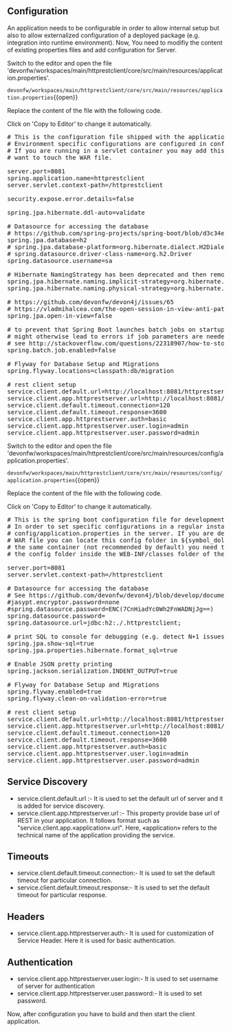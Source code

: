 ## Configuration 
An application needs to be configurable in order to allow internal setup but also to allow externalized configuration of a deployed package (e.g. integration into runtime environment). 
Now, You need to modifiy the content of existing properties files and add configuration for Server.


Switch to the editor and open the file 'devonfw/workspaces/main/httprestclient/core/src/main/resources/application.properties'.

`devonfw/workspaces/main/httprestclient/core/src/main/resources/application.properties`{{open}}




Replace the content of the file with the following code.


Click on 'Copy to Editor' to change it automatically.

<pre class="file" data-filename="devonfw/workspaces/main/httprestclient/core/src/main/resources/application.properties" data-target="replace" data-marker="">
# This is the configuration file shipped with the application that contains reasonable defaults.
# Environment specific configurations are configured in config/application.properties.
# If you are running in a servlet container you may add this to lib/config/application.properties in case you do not
# want to touch the WAR file.

server.port=8081
spring.application.name=httprestclient
server.servlet.context-path=/httprestclient

security.expose.error.details=false

spring.jpa.hibernate.ddl-auto=validate

# Datasource for accessing the database
# https://github.com/spring-projects/spring-boot/blob/d3c34ee3d1bfd3db4a98678c524e145ef9bca51c/spring-boot-project/spring-boot/src/main/java/org/springframework/boot/jdbc/DatabaseDriver.java
spring.jpa.database=h2
# spring.jpa.database-platform=org.hibernate.dialect.H2Dialect
# spring.datasource.driver-class-name=org.h2.Driver
spring.datasource.username=sa

# Hibernate NamingStrategy has been deprecated and then removed in favor of two step naming strategy ImplicitNamingStrategy and PhysicalNamingStrategy
spring.jpa.hibernate.naming.implicit-strategy=org.hibernate.boot.model.naming.ImplicitNamingStrategyJpaCompliantImpl
spring.jpa.hibernate.naming.physical-strategy=org.hibernate.boot.model.naming.PhysicalNamingStrategyStandardImpl

# https://github.com/devonfw/devon4j/issues/65
# https://vladmihalcea.com/the-open-session-in-view-anti-pattern/
spring.jpa.open-in-view=false

# to prevent that Spring Boot launches batch jobs on startup
# might otherwise lead to errors if job parameters are needed (or lead to unwanted modifications and longer startup times)
# see http://stackoverflow.com/questions/22318907/how-to-stop-spring-batch-scheduled-jobs-from-running-at-first-time-when-executin
spring.batch.job.enabled=false

# Flyway for Database Setup and Migrations
spring.flyway.locations=classpath:db/migration

# rest client setup
service.client.default.url=http://localhost:8081/httprestserver/services/rest
service.client.app.httprestserver.url=http://localhost:8081/httprestserver/services/rest
service.client.default.timeout.connection=120
service.client.default.timeout.response=3600
service.client.app.httprestserver.auth=basic
service.client.app.httprestserver.user.login=admin
service.client.app.httprestserver.user.password=admin</pre>



Switch to the editor and open the file 'devonfw/workspaces/main/httprestclient/core/src/main/resources/config/application.properties'.

`devonfw/workspaces/main/httprestclient/core/src/main/resources/config/application.properties`{{open}}




Replace the content of the file with the following code.


Click on 'Copy to Editor' to change it automatically.

<pre class="file" data-filename="devonfw/workspaces/main/httprestclient/core/src/main/resources/config/application.properties" data-target="replace" data-marker="">
# This is the spring boot configuration file for development. It will not be included into the application.
# In order to set specific configurations in a regular installed environment create an according file
# config/application.properties in the server. If you are deploying the application to a servlet container as untouched
# WAR file you can locate this config folder in ${symbol_dollar}{CATALINA_BASE}/lib. If you want to deploy multiple applications to
# the same container (not recommended by default) you need to ensure the WARs are extracted in webapps folder and locate
# the config folder inside the WEB-INF/classes folder of the webapplication.

server.port=8081
server.servlet.context-path=/httprestclient

# Datasource for accessing the database
# See https://github.com/devonfw/devon4j/blob/develop/documentation/guide-configuration.asciidoc#security-configuration
#jasypt.encryptor.password=none
#spring.datasource.password=ENC(7CnHiadYc0Wh2FnWADNjJg==)
spring.datasource.password=
spring.datasource.url=jdbc:h2:./.httprestclient;

# print SQL to console for debugging (e.g. detect N+1 issues)
spring.jpa.show-sql=true
spring.jpa.properties.hibernate.format_sql=true

# Enable JSON pretty printing
spring.jackson.serialization.INDENT_OUTPUT=true

# Flyway for Database Setup and Migrations
spring.flyway.enabled=true
spring.flyway.clean-on-validation-error=true

# rest client setup
service.client.default.url=http://localhost:8081/httprestserver/services/rest
service.client.app.httprestserver.url=http://localhost:8081/httprestserver/services/rest
service.client.default.timeout.connection=120
service.client.default.timeout.response=3600
service.client.app.httprestserver.auth=basic
service.client.app.httprestserver.user.login=admin
service.client.app.httprestserver.user.password=admin
</pre>



## Service Discovery
* service.client.default.url :- It is used to set the default url of server and it is added for service discovery.
* service.client.app.httprestserver.url :- This property provide base url of REST in your application. It follows format such as &#34;service.client.app.«application».url&#34;. Here, «application» refers to the technical name of the application providing the service.

## Timeouts
* service.client.default.timeout.connection:- It is used to set the default timeout for particular connection.
* service.client.default.timeout.response:- It is used to set the default timeout for particular response.

## Headers
* service.client.app.httprestserver.auth:- It is used for customization of Service Header. Here it is used for basic authentication.

## Authentication
* service.client.app.httprestserver.user.login:- It is used to set username of server for authentication
* service.client.app.httprestserver.user.password:- It is used to set password.



Now, after configuration you have to build and then start the client application.
